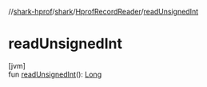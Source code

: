 //[shark-hprof](../../../index.md)/[shark](../index.md)/[HprofRecordReader](index.md)/[readUnsignedInt](read-unsigned-int.md)

# readUnsignedInt

[jvm]\
fun [readUnsignedInt](read-unsigned-int.md)(): [Long](https://kotlinlang.org/api/latest/jvm/stdlib/kotlin/-long/index.html)
